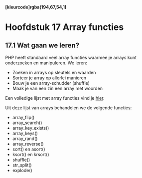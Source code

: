 #### [kleurcode]rgba(194,67,54,1)

#  Hoofdstuk 17 Array functies

## 17.1 Wat gaan we leren?
PHP heeft standaard veel array functies waarmee je arrays kunt onderzoeken en manipuleren.
We leren:

- Zoeken in arrays op sleutels en waarden
- Sorteer je array op allerlei manieren
- Bouw je een array-schudder (shuffle)
- Maak je van een zin een array met woorden

Een volledige lijst met array functies vind je [hier](http://php.net/manual/en/ref.array.php).

Uit deze lijst van arrays behandelen we de volgende functies:

- array_flip()
- array_search()
- array_key_exists()
- array_keys()
- array_rand()
- array_reverse()
- sort() en asort()
- ksort() en krsort()
- shuffle()
- str_split()
- explode()

